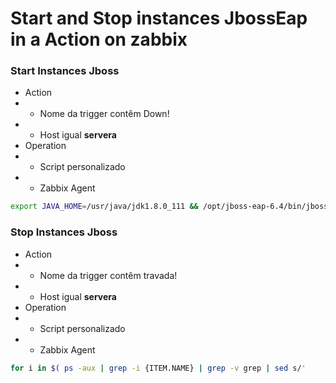 
# Start and Stop instances JbossEap in a Action on zabbix


### Start Instances Jboss
- Action
 - - Nome da trigger contêm Down!
 - - 	Host igual **servera**
- Operation
 - - Script personalizado
 - - Zabbix Agent

```bash
export JAVA_HOME=/usr/java/jdk1.8.0_111 && /opt/jboss-eap-6.4/bin/jboss-cli.sh -c controller=master --user=admin --password=JBoss@RedHat123 --commands="/host={HOST.NAME}/server-config={ITEM.NAME}:start"
```

### Stop Instances Jboss
- Action
 - - 	Nome da trigger contêm travada!
 - - 	Host igual **servera**
- Operation
 - - Script personalizado
 - - Zabbix Agent
```bash
for i in $( ps -aux | grep -i {ITEM.NAME} | grep -v grep | sed s/'     '/' '/g | awk '{print $2}' ) ; do sudo kill -9 $i ; done
```

